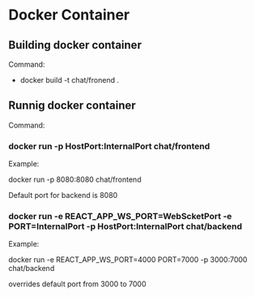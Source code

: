 # Docker Container

## Building docker container

Command:

* docker build -t chat/fronend .

## Runnig docker container

Command: 

### docker run -p HostPort:InternalPort chat/frontend

Example:

docker run -p 8080:8080 chat/frontend

Default port for backend is 8080

### docker run -e REACT_APP_WS_PORT=WebScketPort -e PORT=InternalPort -p HostPort:InternalPort chat/backend

Example:

docker run -e REACT_APP_WS_PORT=4000 PORT=7000 -p 3000:7000 chat/backend

overrides default port from 3000 to 7000